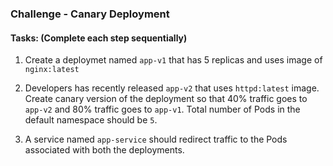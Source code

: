 ### Challenge - Canary Deployment

#### Tasks: (Complete each step sequentially) 

1. Create a deploymet named `app-v1` that has 5 replicas and uses image of `nginx:latest `

2. Developers has recently released `app-v2` that uses `httpd:latest` image. Create canary version of the deployment so that 40% traffic goes to `app-v2` and 80% traffic goes to `app-v1`. Total number of Pods in the default namespace should be `5`.

3. A service named `app-service` should redirect traffic to the Pods associated with both the deployments. 




